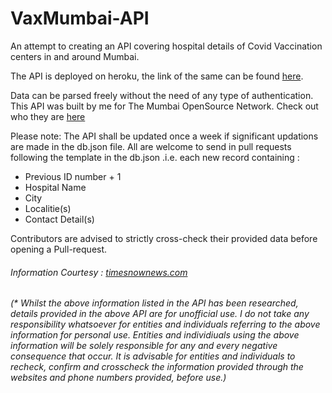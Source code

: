# VaxMumbai-API
An attempt to creating an API covering hospital details of Covid Vaccination centers in and around Mumbai.

The API is deployed on heroku, the link of the same can be found [here](https://vaxmumbaiapi.herokuapp.com/hospitals).

Data can be parsed freely without the need of any type of authentication. This API was built by me for The Mumbai OpenSource Network. Check out who they are [here](https://github.com/The-Mumbai-Opensource-Network)

Please note: The API shall be updated once a week if significant updations are made in the db.json file. All are welcome to send in pull requests following the template in the db.json .i.e. each new record containing :
* Previous ID number + 1
* Hospital Name 
* City
* Localitie(s)
* Contact Detail(s)

Contributors are advised to strictly cross-check their provided data before opening a Pull-request. 

<h6> 

Information Courtesy : [timesnownews.com](https://www.timesnownews.com/india/maharashtra-news/article/covid-19-vaccination-in-maharashtra-complete-list-of-govt-and-private-hospitals-to-get-inoculated/726351) </h6>

<h6>(* Whilst the above information listed in the API has been researched, details provided in the above API are for unofficial use. I do not take any responsibility whatsoever for entities and individuals referring to the above information for personal use. Entities and individiuals using the above information will be solely responsible for any and every negative consequence that occur. It is advisable for entities and individuals to recheck, confirm and crosscheck the information provided through the websites and phone numbers provided, before use.)</h6>

